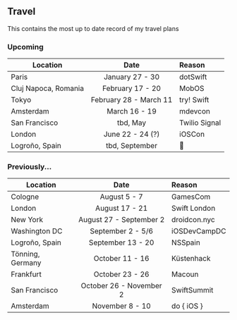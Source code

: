 ## Travel

This contains the most up to date record of my travel plans

### Upcoming

| Location        | Date           | Reason  |
| --------------- |:--------------:| :-------|
| Paris | January 27 - 30 | dotSwift |
| Cluj Napoca, Romania | February 17 - 20 | MobOS |
| Tokyo | February 28 - March 11 | try! Swift |
| Amsterdam | March 16 - 19 | mdevcon |
| San Francisco | tbd, May | Twilio Signal |
| London | June 22 - 24 (?) | iOSCon |
| Logroño, Spain | tbd, September | 🍷 |

### Previously...

| Location        | Date           | Reason  |
| --------------- |:--------------:| :-------|
| Cologne | August 5 - 7 | GamesCom |
| London     | August 17 - 21 | Swift London |
| New York | August 27 - September 2 | droidcon.nyc |
| Washington DC | September 2 - 5/6 | iOSDevCampDC |
| Logroño, Spain | September 13 - 20 | NSSpain |
| Tönning, Germany | October 11 - 16 | Küstenhack |
| Frankfurt | October 23 - 26 | Macoun |
| San Francisco | October 26 - November 2 | SwiftSummit |
| Amsterdam | November 8 - 10 | do { iOS } |
